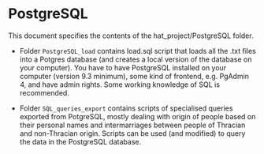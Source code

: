 # PostgreSQL

This document specifies the contents of the hat_project/PostgreSQL folder.

- Folder ```PostgreSQL_load``` contains load.sql script that loads all the .txt files into a Potgres database (and creates a local version of the database on your computer). You have to have PostgreSQL installed on your computer (version 9.3 minimum), some kind of frontend, e.g. PgAdmin 4, and have admin rights. Some working knowledge of SQL is recommended.

- Folder ```SQL_queries_export``` contains scripts of specialised queries exported from PotgreSQL, mostly dealing with origin of people based on their personal names and intermarriages between people of Thracian and non-Thracian origin. Scripts can be used (and modified) to query the data in the PostgreSQL database.
